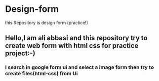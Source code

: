 # Design-form
this Repository is design form (practice!)

## Hello,I am ali abbasi and this repository try to create web form with html css for practice project:-)
### I search in google form ui and select a image form then try to create files(html-css) from Ui 
